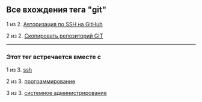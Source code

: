 ## Все вхождения тега "git"

1 из 2. [Авторизация по SSH на GitHub](./2020-07-17_git_ssh.md)

2 из 2. [Скопировать репозиторий GIT](./2020-07-17_git_repo_copy.md)

---

### Этот тег встречается вместе с

1 из 3. [ssh](./meta_ssh.md)

2 из 3. [программирование](./meta_programmirovanie.md)

3 из 3. [системное администрирование](./meta_sistemnoe_administrirovanie.md)

